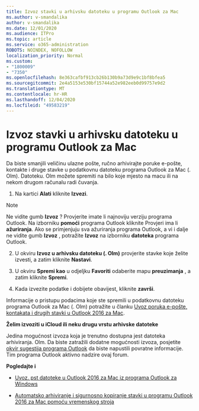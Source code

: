 ```yaml
---
title: Izvoz stavki u arhivsku datoteku u programu Outlook za Mac
ms.author: v-smandalika
author: v-smandalika
ms.date: 12/01/2020
ms.audience: ITPro
ms.topic: article
ms.service: o365-administration
ROBOTS: NOINDEX, NOFOLLOW
localization_priority: Normal
ms.custom:
- "1800009"
- "7350"
ms.openlocfilehash: 8e363cafbf913cb26b130b9a73d9e9c1bf8bfea5
ms.sourcegitcommit: 2e4a5153e530bf15744a52e982eeb0d99757e9d2
ms.translationtype: MT
ms.contentlocale: hr-HR
ms.lasthandoff: 12/04/2020
ms.locfileid: "49583219"
---
```

# <a name="export-items-to-an-archive-file-in-outlook-for-mac"></a>Izvoz stavki u arhivsku datoteku u programu Outlook za Mac

Da biste smanjili veličinu ulazne pošte, ručno arhivirajte poruke e-pošte, kontakte i druge stavke u podatkovnu datoteku programa Outlook za Mac (. Olm). Datoteku. Olm možete spremiti na bilo koje mjesto na macu ili na nekom drugom računalu radi čuvanja.

1. Na kartici **Alati** kliknite **Izvezi**.

> [!NOTE]
> Ne vidite gumb **Izvoz** ? Provjerite imate li najnoviju verziju programa Outlook. Na izborniku **pomoći** programa Outlook kliknite Provjeri ima li **ažuriranja**. Ako se primjenjuju sva ažuriranja programa Outlook, a vi i dalje ne vidite gumb **Izvoz** , potražite **Izvoz** na izborniku **datoteka** programa Outlook.

2. U okviru **Izvoz u arhivsku datoteku (. Olm)** provjerite stavke koje želite izvesti, a zatim kliknite **Nastavi**.

3. U okviru **Spremi kao** u odjeljku **Favoriti** odaberite mapu **preuzimanja** , a zatim kliknite **Spremi**.

4. Kada izvezite podatke i dobijete obavijest, kliknite **završi**.

Informacije o pristupu podacima koje ste spremili u podatkovnu datoteku programa Outlook za Mac (. Olm) potražite u članku [Uvoz poruka e-pošte, kontakata i drugih stavki u Outlook 2016 za Mac](https://support.microsoft.com/office/import-and-export-outlook-email-contacts-and-calendar-92577192-3881-4502-b79d-c3bbada6c8ef#ID0EAACAAA=macOS).

**Želim izvoziti u iCloud ili neku drugu vrstu arhivske datoteke**

Jedina mogućnost izvoza koja je trenutno dostupna jest datoteka arhiviranja. Olm. Da biste zatražili dodatne mogućnosti izvoza, posjetite [okvir sugestija programa Outlook](https://outlook.uservoice.com/) da biste napustili povratne informacije. Tim programa Outlook aktivno nadzire ovaj forum.

**Pogledajte i**

- [Uvoz. pst datoteke u Outlook 2016 za Mac iz programa Outlook za Windows](https://support.microsoft.com/office/import-a-pst-file-into-outlook-for-mac-from-outlook-for-windows-b4a6a1d6-94bb-4c85-a4fc-a83dc690e18c)

- [Automatsko arhiviranje i sigurnosno kopiranje stavki u programu Outlook 2016 za Mac pomoću vremenskog stroja](https://support.microsoft.com/office/automatically-archive-or-back-up-outlook-for-mac-items-441fcce5-2262-4b64-ac8c-fa949df989f5)
